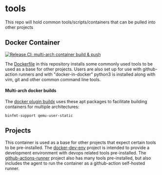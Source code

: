 # tools
This repo will hold common tools/scripts/containers that can be pulled into other projects

## Docker Container
[![Release CI: multi-arch container build & push](https://github.com/mathew-fleisch/tools/actions/workflows/tag-release.yaml/badge.svg)](https://github.com/mathew-fleisch/tools/actions/workflows/tag-release.yaml)

The [Dockerfile](Dockerfile) in this repository installs some commonly used tools to be used as a base for other projects. Users are also set up for use with github-action runners and with "docker-in-docker" python3 is installed along with vim, git and other common command line tools.

#### Multi-arch docker builds

The [docker plugin buildx](https://api.github.com/repos/docker/buildx) uses these apt packages to facilitate building containers for multiple architectures:

```
binfmt-support qemu-user-static
```

## Projects

This container is used as a base for other projects that expect certain tools to be pre-installed. The [docker-dev-env](https://github.com/mathew-fleisch/docker-dev-env) project is intended to provide a development environment with devops related tools pre-installed. The [github-actions-runner](https://github.com/mathew-fleisch/github-actions-runner) project also has many tools pre-installed, but also includes the agent to run the container as a github-action self-hosted runner. 
